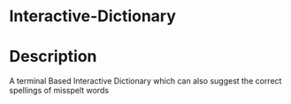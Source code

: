 # Interactive-Dictionary

# Description

A terminal Based Interactive Dictionary which can also suggest the correct spellings of misspelt words
